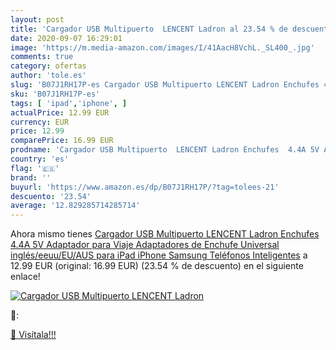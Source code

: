 ```yaml
---
layout: post
title: 'Cargador USB Multipuerto  LENCENT Ladron al 23.54 % de descuento'
date: 2020-09-07 16:29:01
image: 'https://m.media-amazon.com/images/I/41AacH8VchL._SL400_.jpg'
comments: true
category: ofertas
author: 'tole.es'
slug: 'B07J1RH17P-es Cargador USB Multipuerto LENCENT Ladron Enchufes 4.4A 5V...'
sku: 'B07J1RH17P-es'
tags: [ 'ipad','iphone', ]
actualPrice: 12.99 EUR
currency: EUR
price: 12.99
comparePrice: 16.99 EUR
prodname: 'Cargador USB Multipuerto  LENCENT Ladron Enchufes  4.4A 5V Adaptador para Viaje  Adaptadores de Enchufe Universal inglés/eeuu/EU/AUS para iPad  iPhone  Samsung Teléfonos Inteligentes'
country: 'es'
flag: '🇪🇸'
brand: ''
buyurl: 'https://www.amazon.es/dp/B07J1RH17P/?tag=tolees-21'
descuento: '23.54'
average: '12.829285714285714'
---
```


Ahora mismo tienes [Cargador USB Multipuerto  LENCENT Ladron Enchufes  4.4A 5V Adaptador para Viaje  Adaptadores de Enchufe Universal inglés/eeuu/EU/AUS para iPad  iPhone  Samsung Teléfonos Inteligentes](https://www.amazon.es/dp/B07J1RH17P/?tag=tolees-21) a 12.99 EUR (original: 16.99 EUR) (23.54 %  de descuento) en el siguiente enlace!

[![Cargador USB Multipuerto  LENCENT Ladron](https://m.media-amazon.com/images/I/41AacH8VchL._SL400_.jpg)](https://www.amazon.es/dp/B07J1RH17P/?tag=tolees-21)

🔎:


[🛒 Visítala!!!](https://www.amazon.es/dp/B07J1RH17P/?tag=tolees-21)
